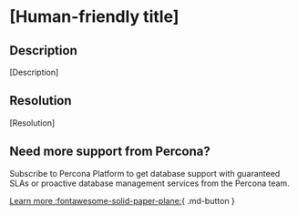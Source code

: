 # [Human-friendly title]

## Description

<!---
Some guidance about this section? 
-->

[Description]

## Resolution

<!---
Some guidance about this section? 
-->

[Resolution]


## Need more support from Percona?

Subscribe to Percona Platform to get database support with guaranteed SLAs or proactive database management services from the Percona team.

[Learn more :fontawesome-solid-paper-plane:](https://per.co.na/subscribe){ .md-button }
